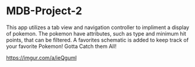 # MDB-Project-2

This app utilizes a tab view and navigation controller to impliment a display of pokemon. The pokemon have attributes, such as type and minimum hit points, that can be filtered. A favorites schematic is added to keep track of your favorite Pokemon! Gotta Catch them All!

https://imgur.com/a/ieQguml
